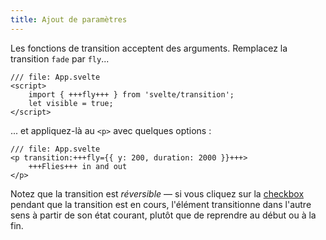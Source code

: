 ```yaml
---
title: Ajout de paramètres
---
```


Les fonctions de transition acceptent des arguments. Remplacez la transition `fade` par `fly`...

```svelte
/// file: App.svelte
<script>
	import { +++fly+++ } from 'svelte/transition';
	let visible = true;
</script>
```

... et appliquez-là au `<p>` avec quelques options :

```svelte
/// file: App.svelte
<p transition:+++fly={{ y: 200, duration: 2000 }}+++>
	+++Flies+++ in and out
</p>
```

Notez que la transition est _réversible_ — si vous cliquez sur la <span class="vo">[checkbox](SVELTE_SITE_URL/docs/web#checkbox)</span> pendant que la transition est en cours, l'élément transitionne dans l'autre sens à partir de son état courant, plutôt que de reprendre au début ou à la fin.
